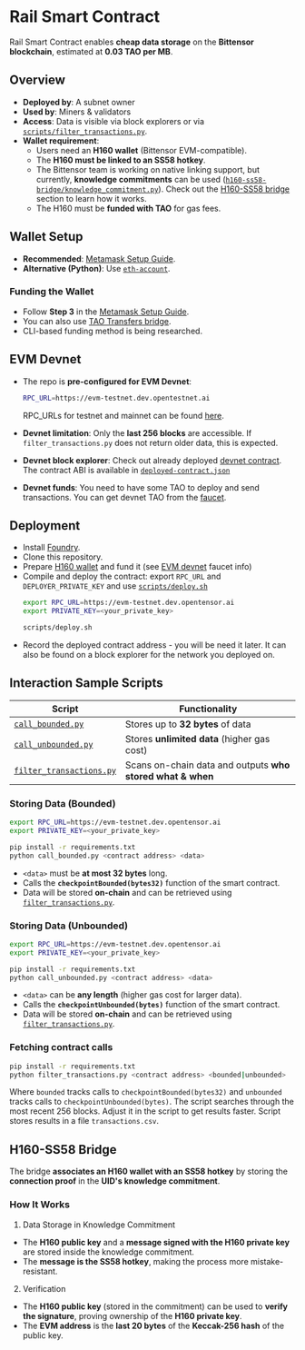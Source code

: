 # Rail Smart Contract  

Rail Smart Contract enables **cheap data storage** on the **Bittensor blockchain**, estimated at **0.03 TAO per MB**.  

## Overview  

- **Deployed by**: A subnet owner  
- **Used by**: Miners & validators  
- **Access**: Data is visible via block explorers or via [`scripts/filter_transactions.py`](scripts/filter_transactions.py).  
- **Wallet requirement**:  
  - Users need an **H160 wallet** (Bittensor EVM-compatible).  
  - The **H160 must be linked to an SS58 hotkey**.  
  - The Bittensor team is working on native linking support, but currently, **knowledge commitments** can be used 
    ([`h160-ss58-bridge/knowledge_commitment.py`](h160_ss58_bridge/knowledge_commitment.py)).
    Check out the [H160-SS58 bridge](#h160-ss58-bridge) section to learn how it works.
  - The H160 must be **funded with TAO** for gas fees.  

## Wallet Setup  

- **Recommended**: [Metamask Setup Guide](https://docs.bittensor.com/evm-tutorials/evm-mainnet-with-metamask-wallet).
- **Alternative (Python)**: Use [`eth-account`](https://pypi.org/project/eth-account/).

### Funding the Wallet  
- Follow **Step 3** in the [Metamask Setup Guide](https://docs.bittensor.com/evm-tutorials/evm-mainnet-with-metamask-wallet).
- You can also use [TAO Transfers bridge](https://bridge.bittensor.com/).
- CLI-based funding method is being researched.  

## EVM Devnet
  
- The repo is **pre-configured for EVM Devnet**:
  ```sh
  RPC_URL=https://evm-testnet.dev.opentestnet.ai
  ```
  RPC_URLs for testnet and mainnet can be found [here](https://docs.bittensor.com/evm-tutorials/subtensor-networks).  

- **Devnet limitation**: Only the **last 256 blocks** are accessible. If `filter_transactions.py` does not return older data, this is expected.  

- **Devnet block explorer**: Check out already deployed [devnet contract](https://evm-testscan.dev.opentensor.ai/address/0xBA1DbF6d0847Fbc46bFE2A0375dB03257fE1D9a0).
  The contract ABI is available in [`deployed-contract.json`](deployed-contract.json)

- **Devnet funds**: You need to have some TAO to deploy and send transactions. You can get devnet TAO from the [faucet](https://evm-testnet.dev.opentensor.ai/faucet).

## Deployment
- Install [Foundry](https://book.getfoundry.sh/).
- Clone this repository.
- Prepare [H160 wallet](#wallet-setup) and fund it (see [EVM devnet](#evm-devnet) faucet info)
- Compile and deploy the contract: export `RPC_URL` and `DEPLOYER_PRIVATE_KEY` and use [`scripts/deploy.sh`](./scripts/deploy.sh)
  ```sh
  export RPC_URL=https://evm-testnet.dev.opentensor.ai
  export PRIVATE_KEY=<your_private_key>

  scripts/deploy.sh
  ```
- Record the deployed contract address - you will be need it later. It can also be found on a block explorer for the network you deployed on.

## Interaction Sample Scripts

| Script                  | Functionality |
|-------------------------|--------------|
| [`call_bounded.py`](./scripts/call_bounded.py)       | Stores up to **32 bytes** of data |
| [`call_unbounded.py`](./scripts/call_unbounded.py)   | Stores **unlimited data** (higher gas cost) |
| [`filter_transactions.py`](./scripts/filter_transactions.py) | Scans on-chain data and outputs **who stored what & when** |


### Storing Data (Bounded)  

```sh
export RPC_URL=https://evm-testnet.dev.opentensor.ai
export PRIVATE_KEY=<your_private_key>

pip install -r requirements.txt
python call_bounded.py <contract address> <data>
```
- `<data>` must be **at most 32 bytes** long.
- Calls the **`checkpointBounded(bytes32)`** function of the smart contract.
- Data will be stored **on-chain** and can be retrieved using [`filter_transactions.py`](#fetching-contract-calls).


### Storing Data (Unbounded)  

```sh
export RPC_URL=https://evm-testnet.dev.opentensor.ai
export PRIVATE_KEY=<your_private_key>

pip install -r requirements.txt
python call_unbounded.py <contract address> <data>
```
- `<data>` can be **any length** (higher gas cost for larger data).
- Calls the **`checkpointUnbounded(bytes)`** function of the smart contract.
- Data will be stored **on-chain** and can be retrieved using [`filter_transactions.py`](#fetching-contract-calls).

### Fetching contract calls
```sh
pip install -r requirements.txt
python filter_transactions.py <contract address> <bounded|unbounded>
```
Where `bounded` tracks calls to `checkpointBounded(bytes32)` and `unbounded` tracks calls to `checkpointUnbounded(bytes)`.
The script searches through the most recent 256 blocks. Adjust it in the script to get results faster.
Script stores results in a file `transactions.csv`.

## H160-SS58 Bridge

The bridge **associates an H160 wallet with an SS58 hotkey** by storing the **connection proof** in the **UID's knowledge commitment**.

### How It Works

1. Data Storage in Knowledge Commitment
  - The **H160 public key** and a **message signed with the H160 private key** are stored inside the knowledge commitment.
  - The **message is the SS58 hotkey**, making the process more mistake-resistant.

2. Verification
  - The **H160 public key** (stored in the commitment) can be used to **verify the signature**, proving ownership of the **H160 private key**.
  - The **EVM address** is the **last 20 bytes** of the **Keccak-256 hash** of the public key.

